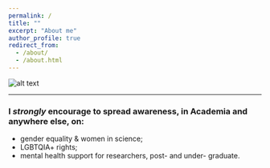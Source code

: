```yaml
---
permalink: /
title: ""
excerpt: "About me"
author_profile: true
redirect_from: 
  - /about/
  - /about.html
---
```


![alt text][front_image]

[front_image]: https://github.com/savranciati/savranciati.github.io/blob/master/images/front_image.jpg?raw=true "«A wise man proportions his belief to the evidence.»"


---

### I *strongly* encourage to spread awareness, in Academia and anywhere else, on:
+ gender equality & women in science;
+ LGBTQIA+ rights;
+ mental health support for researchers, post- and under- graduate.
